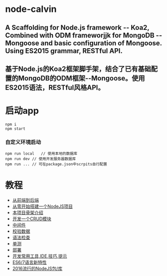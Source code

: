 # node-calvin
## A Scaffolding for Node.js framework -- Koa2, Combined with ODM frameworjjk for MongoDB -- Mongoose and basic configuration of Mongoose. Using ES2015 grammar, RESTful API.
## 基于Node.js的Koa2框架脚手架，结合了已有基础配置的MongoDB的ODM框架--Mongoose。使用ES2015语法，RESTful风格API。

# 启动app
```
npm i
npm start
```
### 自定义环境启动
```
npm run local	// 使用本地的数据库
npm run dev	// 使用开发服务器数据库
npm run ...	// 可在package.json中scrpits自行配置
```
# 教程

* [从前端到后端](guide/01_why_node.md)
* [从零开始搭建一个NodeJS项目](guide/02_get_started_with_zero.md)
* [本项目骨架介绍](guide/03_about_guru.md)
* [开发一个CRUD模块](guide/04_CRUD.md)
* [中间件](guide/05_middleware.md)
* [校验数据](guide/06_vaildate.md)
* [语法检查](guide/07_lint.md)
* [单测](guide/08_test.md)
* [部署](guide/09_deploy.md)
* [开发常用工具,IDE,技巧,提示](guide/10_misc.md)
* [ES6/7语言新特性](guide/11_ES_7_new_feature.md)
* [2016流行的NodeJS包/库](guide/12_node_top_packages.md)
